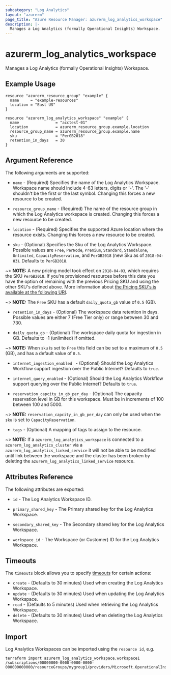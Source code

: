 ```yaml
---
subcategory: "Log Analytics"
layout: "azurerm"
page_title: "Azure Resource Manager: azurerm_log_analytics_workspace"
description: |-
  Manages a Log Analytics (formally Operational Insights) Workspace.
---
```


# azurerm_log_analytics_workspace

Manages a Log Analytics (formally Operational Insights) Workspace.

## Example Usage

```hcl
resource "azurerm_resource_group" "example" {
  name     = "example-resources"
  location = "East US"
}

resource "azurerm_log_analytics_workspace" "example" {
  name                = "acctest-01"
  location            = azurerm_resource_group.example.location
  resource_group_name = azurerm_resource_group.example.name
  sku                 = "PerGB2018"
  retention_in_days   = 30
}
```

## Argument Reference

The following arguments are supported:

* `name` - (Required) Specifies the name of the Log Analytics Workspace. Workspace name should include 4-63 letters, digits or '-'. The '-' shouldn't be the first or the last symbol. Changing this forces a new resource to be created.

* `resource_group_name` - (Required) The name of the resource group in which the Log Analytics workspace is created. Changing this forces a new resource to be created.

* `location` - (Required) Specifies the supported Azure location where the resource exists. Changing this forces a new resource to be created.

* `sku` - (Optional) Specifies the Sku of the Log Analytics Workspace. Possible values are `Free`, `PerNode`, `Premium`, `Standard`, `Standalone`, `Unlimited`, `CapacityReservation`, and `PerGB2018` (new Sku as of `2018-04-03`). Defaults to `PerGB2018`.

~> **NOTE:** A new pricing model took effect on `2018-04-03`, which requires the SKU `PerGB2018`. If you're provisioned resources before this date you have the option of remaining with the previous Pricing SKU and using the other SKU's defined above. More information about [the Pricing SKU's is available at the following URI](http://aka.ms/PricingTierWarning).

~> **NOTE:** The `Free` SKU has a default `daily_quota_gb` value of `0.5` (GB).

* `retention_in_days` - (Optional) The workspace data retention in days. Possible values are either 7 (Free Tier only) or range between 30 and 730.

* `daily_quota_gb` - (Optional) The workspace daily quota for ingestion in GB.  Defaults to -1 (unlimited) if omitted.

~> **NOTE:** When `sku` is set to `Free` this field can be set to a maximum of `0.5` (GB), and has a default value of `0.5`. 

* `internet_ingestion_enabled ` - (Optional) Should the Log Analytics Workflow support ingestion over the Public Internet? Defaults to `true`.

* `internet_query_enabled` - (Optional) Should the Log Analytics Workflow support querying over the Public Internet? Defaults to `true`.

* `reservation_capcity_in_gb_per_day` - (Optional) The capacity reservation level in GB for this workspace.  Must be in increments of 100  between 100 and 5000.

~> **NOTE:** `reservation_capcity_in_gb_per_day` can only be used when the `sku` is set to `CapacityReservation`.

* `tags` - (Optional) A mapping of tags to assign to the resource.

~> **NOTE:** If a `azurerm_log_analytics_workspace` is connected to a `azurerm_log_analytics_cluster` via a `azurerm_log_analytics_linked_service` it will not be able to be modified until link between the workspace and the cluster has been broken by deleting the `azurerm_log_analytics_linked_service` resource.

## Attributes Reference

The following attributes are exported:

* `id` - The Log Analytics Workspace ID.

* `primary_shared_key` - The Primary shared key for the Log Analytics Workspace.

* `secondary_shared_key` - The Secondary shared key for the Log Analytics Workspace.

* `workspace_id` - The Workspace (or Customer) ID for the Log Analytics Workspace.

## Timeouts

The `timeouts` block allows you to specify [timeouts](https://www.terraform.io/docs/configuration/resources.html#timeouts) for certain actions:

* `create` - (Defaults to 30 minutes) Used when creating the Log Analytics Workspace.
* `update` - (Defaults to 30 minutes) Used when updating the Log Analytics Workspace.
* `read` - (Defaults to 5 minutes) Used when retrieving the Log Analytics Workspace.
* `delete` - (Defaults to 30 minutes) Used when deleting the Log Analytics Workspace.

## Import

Log Analytics Workspaces can be imported using the `resource id`, e.g.

```shell
terraform import azurerm_log_analytics_workspace.workspace1 /subscriptions/00000000-0000-0000-0000-000000000000/resourceGroups/mygroup1/providers/Microsoft.OperationalInsights/workspaces/workspace1
```
